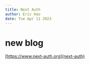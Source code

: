 ```yaml
---
title: Next Auth
author: Eric Hao
date: Tue Apr 11 2023
---
```


# new blog
[https://www.next-auth.org](next-auth)
